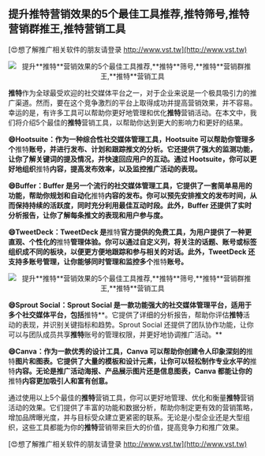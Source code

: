 ## **提升**推特**营销效果的5个最佳工具推荐,**推特**筛号,**推特**营销群推王,**推特**营销工具**

[😍想了解推广相关软件的朋友请登录 http://www.vst.tw](http://www.vst.tw)

 <center><img src="https://vst.tw/MP4/tuiguang/png/2.png" alt="提升**推特**营销效果的5个最佳工具推荐,**推特**筛号,**推特**营销群推王,**推特**营销工具"></center>

**推特**作为全球最受欢迎的社交媒体平台之一，对于企业来说是一个极具吸引力的推广渠道。然而，要在这个竞争激烈的平台上取得成功并提高营销效果，并不容易。幸运的是，有许多工具可以帮助你更好地管理和优化**推特**营销活动。在本文中，我们将介绍5个最佳的**推特**营销工具，以帮助你达到更大的影响力和更好的结果。

**😄Hootsuite：作为一种综合性社交媒体管理工具，Hootsuite 可以帮助你管理多个**推特**账号，并进行发布、计划和跟踪推文的分析。它还提供了强大的监测功能，让你了解关键词的提及情况，并快速回应用户的互动。通过 Hootsuite，你可以更好地组织**推特**内容，提高发布效率，以及监控推广活动的表现。**

**😄Buffer：Buffer 是另一个流行的社交媒体管理工具，它提供了一套简单易用的功能，帮助你规划和自动化**推特**内容的发布。你可以预先安排推文的发布时间，从而保持持续的活跃度，同时充分利用最佳互动时段。此外，Buffer 还提供了实时分析报告，让你了解每条推文的表现和用户参与度。**

**😄TweetDeck：TweetDeck 是**推特**官方提供的免费工具，为用户提供了一种更直观、个性化的**推特**管理体验。你可以通过自定义列，将关注的话题、账号或标签组织成不同的板块，以便更方便地跟踪和参与相关的对话。此外，TweetDeck 还支持多账号管理，让你能够同时管理和监控多个**推特**账号。**

 <center><img src="https://vst.tw/MP4/tuiguang/png/4.png" alt="提升**推特**营销效果的5个最佳工具推荐,**推特**筛号,**推特**营销群推王,**推特**营销工具"></center>

**😄Sprout Social：Sprout Social 是一款功能强大的社交媒体管理平台，适用于多个社交媒体平台，包括**推特**。它提供了详细的分析报告，帮助你评估**推特**活动的表现，并识别关键指标和趋势。Sprout Social 还提供了团队协作功能，让你可以与团队成员共享**推特**账号的管理权限，并更好地协调推广活动。**

**😄Canva：作为一款优秀的设计工具，Canva 可以帮助你创建令人印象深刻的**推特**图片和图表。它提供了大量的模板和设计元素，让你可以轻松制作专业水平的**推特**内容。无论是推广活动海报、产品展示图片还是信息图表，Canva 都能让你的**推特**内容更加吸引人和富有创意。**

通过使用以上5个最佳的**推特**营销工具，你可以更好地管理、优化和衡量**推特**营销活动的效果。它们提供了丰富的功能和数据分析，帮助你制定更有效的营销策略，增加品牌曝光度，并与目标受众建立更紧密的联系。无论是小型企业还是大型组织，这些工具都能为你的**推特**营销带来巨大的价值，提高竞争力和推广效果。

[😍想了解推广相关软件的朋友请登录 http://www.vst.tw](http://www.vst.tw)




